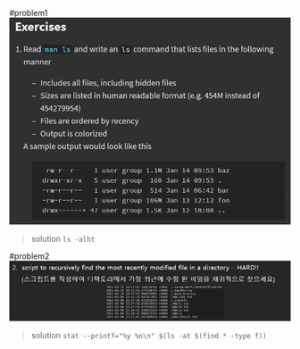 #problem1  
![week4_1](./img/week3_1.png)

>solution `ls -alht`  

#problem2
![week4_1](./img/week3_2.png)  

>solution `stat --printf="%y %n\n" $(ls -at $(find * -type f))`
